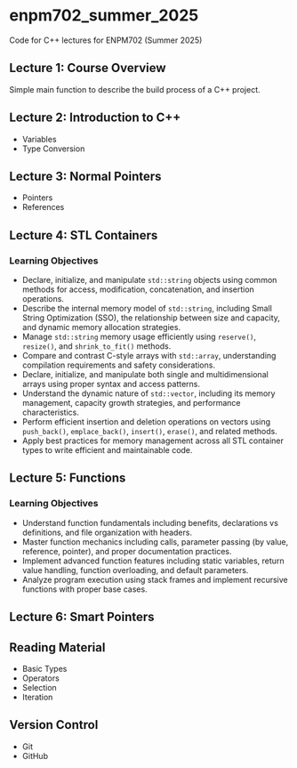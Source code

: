 # enpm702_summer_2025
Code for C++ lectures for ENPM702 (Summer 2025)

## Lecture 1: Course Overview
Simple main function to describe the build process of a C++ project.

## Lecture 2: Introduction to C++
- Variables
- Type Conversion

## Lecture 3: Normal Pointers
- Pointers
- References

## Lecture 4: STL Containers

### Learning Objectives

- Declare, initialize, and manipulate `std::string` objects using common methods for access, modification, concatenation, and insertion operations.
- Describe the internal memory model of `std::string`, including Small String Optimization (SSO), the relationship between size and capacity, and dynamic memory allocation strategies.
- Manage `std::string` memory usage efficiently using `reserve()`, `resize()`, and `shrink_to_fit()` methods.
- Compare and contrast C-style arrays with `std::array`, understanding compilation requirements and safety considerations.
- Declare, initialize, and manipulate both single and multidimensional arrays using proper syntax and access patterns.
- Understand the dynamic nature of `std::vector`, including its memory management, capacity growth strategies, and performance characteristics.
- Perform efficient insertion and deletion operations on vectors using `push_back()`, `emplace_back()`, `insert()`, `erase()`, and related methods.
- Apply best practices for memory management across all STL container types to write efficient and maintainable code.

## Lecture 5: Functions

### Learning Objectives

- Understand function fundamentals including benefits, declarations vs definitions, and file organization with headers.
- Master function mechanics including calls, parameter passing (by value, reference, pointer), and proper documentation practices.
- Implement advanced function features including static variables, return value handling, function overloading, and default parameters.
- Analyze program execution using stack frames and implement recursive functions with proper base cases.

## Lecture 6: Smart Pointers

## Reading Material
- Basic Types
- Operators
- Selection
- Iteration

## Version Control
- Git
- GitHub

